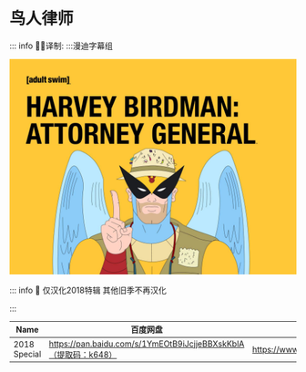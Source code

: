 # 鸟人律师

::: info
✍🏻译制: 
:::漫迪字幕组

![712GRJbkrGL._RI_.jpg](712GRJbkrGL._RI_.jpg)

::: info
🐻 仅汉化2018特辑 其他旧季不再汉化

:::

| Name | 百度网盘 | 阿里云盘 | Bilibili | MDpan |
| --- | --- | --- | --- | --- |
| 2018 Special | https://pan.baidu.com/s/1YmEOtB9iJcjjeBBXskKblA（提取码：k648） | https://www.aliyundrive.com/s/PdXcKKXZf65 | https://www.bilibili.com/video/BV19t411x7QV | https://mdpan.tk/%E9%B8%9F%E4%BA%BA%E5%BE%8B%E5%B8%88 |